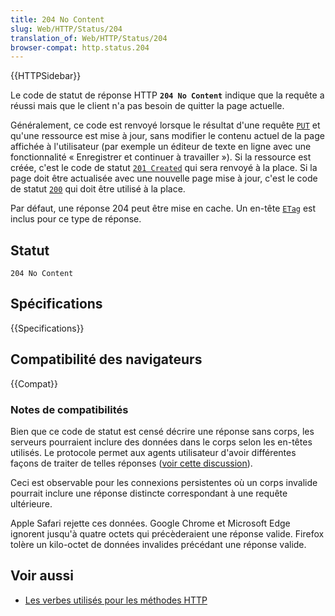 ```yaml
---
title: 204 No Content
slug: Web/HTTP/Status/204
translation_of: Web/HTTP/Status/204
browser-compat: http.status.204
---
```


{{HTTPSidebar}}

Le code de statut de réponse HTTP **`204 No Content`** indique que la requête a réussi mais que le client n'a pas besoin de quitter la page actuelle.

Généralement, ce code est renvoyé lorsque le résultat d'une requête [`PUT`](/fr/docs/Web/HTTP/Methods/PUT) et qu'une ressource est mise à jour, sans modifier le contenu actuel de la page affichée à l'utilisateur (par exemple un éditeur de texte en ligne avec une fonctionnalité «&nbsp;Enregistrer et continuer à travailler&nbsp;»). Si la ressource est créée, c'est le code de statut [`201 Created`](/fr/docs/Web/HTTP/Status/201) qui sera renvoyé à la place. Si la page doit être actualisée avec une nouvelle page mise à jour, c'est le code de statut [`200`](/fr/docs/Web/HTTP/Status/200) qui doit être utilisé à la place.

Par défaut, une réponse 204 peut être mise en cache. Un en-tête [`ETag`](/fr/docs/Web/HTTP/Headers/ETag) est inclus pour ce type de réponse.

## Statut

```
204 No Content
```

## Spécifications

{{Specifications}}

## Compatibilité des navigateurs

{{Compat}}

### Notes de compatibilités

Bien que ce code de statut est censé décrire une réponse sans corps, les serveurs pourraient inclure des données dans le corps selon les en-têtes utilisés. Le protocole permet aux agents utilisateur d'avoir différentes façons de traiter de telles réponses ([voir cette discussion](https://github.com/httpwg/http11bis/issues/26)).

Ceci est observable pour les connexions persistentes où un corps invalide pourrait inclure une réponse distincte correspondant à une requête ultérieure.

Apple Safari rejette ces données. Google Chrome et Microsoft Edge ignorent jusqu'à quatre octets qui précèderaient une réponse valide. Firefox tolère un kilo-octet de données invalides précédant une réponse valide.

## Voir aussi

- [Les verbes utilisés pour les méthodes HTTP](/fr/docs/Web/HTTP/Methods)
